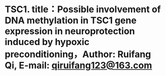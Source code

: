 # TSC1. title：Possible involvement of DNA methylation in TSC1 gene expression in neuroprotection induced by hypoxic preconditioning，Author: Ruifang Qi, E-mail: qiruifang123@163.com
